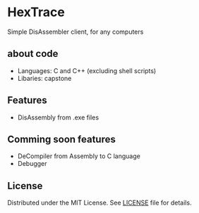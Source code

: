# HexTrace
Simple DisAssembler client, for any computers 

## about code
- Languages: C and C++ (excluding shell scripts)
- Libaries: capstone

## Features
- DisAssembly from .exe files

## Comming soon features
- DeCompiler from Assembly to C language 
- Debugger

## License

Distributed under the MIT License. See [LICENSE](LICENSE) file for details.
